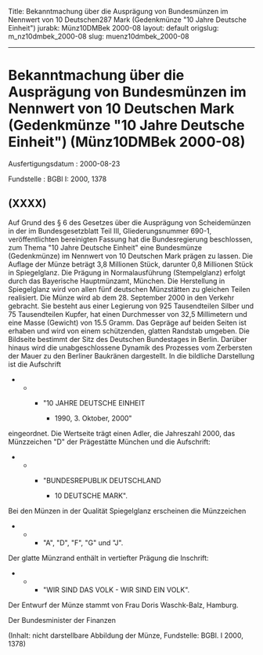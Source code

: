 Title: Bekanntmachung über die Ausprägung von Bundesmünzen im Nennwert von 10 Deutschen287
  Mark (Gedenkmünze "10 Jahre Deutsche Einheit")
jurabk: Münz10DMBek 2000-08
layout: default
origslug: m_nz10dmbek_2000-08
slug: muenz10dmbek_2000-08

---

# Bekanntmachung über die Ausprägung von Bundesmünzen im Nennwert von 10 Deutschen Mark (Gedenkmünze "10 Jahre Deutsche Einheit") (Münz10DMBek 2000-08)

Ausfertigungsdatum
:   2000-08-23

Fundstelle
:   BGBl I: 2000, 1378



## (XXXX)

Auf Grund des § 6 des Gesetzes über die Ausprägung von Scheidemünzen
in der im Bundesgesetzblatt Teil III, Gliederungsnummer 690-1,
veröffentlichten bereinigten Fassung hat die Bundesregierung
beschlossen, zum Thema "10 Jahre Deutsche Einheit" eine Bundesmünze
(Gedenkmünze) im Nennwert von 10 Deutschen Mark prägen zu lassen.
Die Auflage der Münze beträgt 3,8 Millionen Stück, darunter 0,8
Millionen Stück in Spiegelglanz. Die Prägung in Normalausführung
(Stempelglanz) erfolgt durch das Bayerische Hauptmünzamt, München. Die
Herstellung in Spiegelglanz wird von allen fünf deutschen Münzstätten
zu gleichen Teilen realisiert. Die Münze wird ab dem 28. September
2000 in den Verkehr gebracht. Sie besteht aus einer Legierung von 925
Tausendteilen Silber und 75 Tausendteilen Kupfer, hat einen
Durchmesser von 32,5 Millimetern und eine Masse (Gewicht) von 15.5
Gramm. Das Gepräge auf beiden Seiten ist erhaben und wird von einem
schützenden, glatten Randstab umgeben.
Die Bildseite bestimmt der Sitz des Deutschen Bundestages in Berlin.
Darüber hinaus wird die unabgeschlossene Dynamik des Prozesses vom
Zerbersten der Mauer zu den Berliner Baukränen dargestellt. In die
bildliche Darstellung ist die Aufschrift

*
    *
        *   "10 JAHRE DEUTSCHE EINHEIT

            *   1990, 3. Oktober, 2000"












eingeordnet.
Die Wertseite trägt einen Adler, die Jahreszahl 2000, das Münzzeichen
"D" der Prägestätte München und die Aufschrift:

*
    *
        *   "BUNDESREPUBLIK DEUTSCHLAND

            *   10 DEUTSCHE MARK".












Bei den Münzen in der Qualität Spiegelglanz erscheinen die Münzzeichen

*
    *
        *   "A", "D", "F", "G" und "J".









Der glatte Münzrand enthält in vertiefter Prägung die Inschrift:

*
    *
        *   "WIR SIND DAS VOLK - WIR SIND EIN VOLK".









Der Entwurf der Münze stammt von Frau Doris Waschk-Balz, Hamburg.

Der Bundesminister der Finanzen

(Inhalt: nicht darstellbare Abbildung der Münze,
Fundstelle: BGBl. I 2000, 1378)

